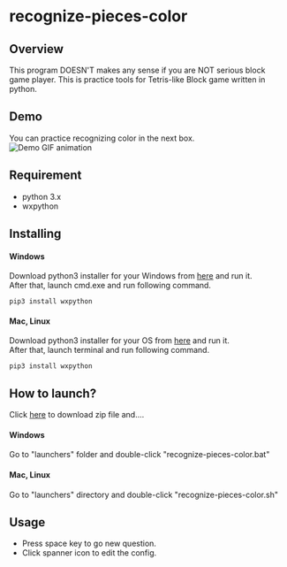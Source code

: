 # recognize-pieces-color

## Overview
This program DOESN'T makes any sense if you are NOT serious block game player. 
This is practice tools for Tetris-like Block game written in python.

## Demo
You can practice recognizing color in the next box.   
![Demo GIF animation](https://github.com/k-rakko/recognize-pieces-color/blob/master/media/demo.gif)    

## Requirement
- python 3.x
- wxpython

## Installing
#### Windows
Download python3 installer for your Windows from [here](https://www.python.org/downloads/) and run it.  
After that, launch cmd.exe and run following command.  

```
pip3 install wxpython
```

#### Mac, Linux
Download python3 installer for your OS from [here](https://www.python.org/downloads/) and run it.  
After that, launch terminal and run following command.  

```
pip3 install wxpython
```

## How to launch?
Click [here](https://github.com/k-rakko/Stackers-toolbox/releases) to download zip file and....


#### Windows
Go to "launchers" folder and double-click "recognize-pieces-color.bat"

#### Mac, Linux
Go to "launchers" directory and double-click "recognize-pieces-color.sh"

## Usage
- Press space key to go new question.  
- Click spanner icon to edit the config.  

